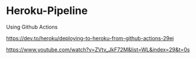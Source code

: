 # Heroku-Pipeline
Using Github Actions

https://dev.to/heroku/deploying-to-heroku-from-github-actions-29ej

https://www.youtube.com/watch?v=ZVtv_JkF72M&list=WL&index=29&t=0s
